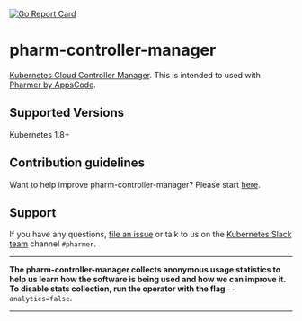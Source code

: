 [![Go Report Card](https://goreportcard.com/badge/github.com/appscode/pharm-controller-manager)](https://goreportcard.com/report/github.com/appscode/pharm-controller-manager)

# pharm-controller-manager
[Kubernetes Cloud Controller Manager](https://kubernetes.io/docs/tasks/administer-cluster/running-cloud-controller/). This is intended to used with [Pharmer by AppsCode](https://appscode.com/products/pharmer).

## Supported Versions
Kubernetes 1.8+

## Contribution guidelines
Want to help improve pharm-controller-manager? Please start [here](/CONTRIBUTING.md).

## Support
If you have any questions, [file an issue](https://github.com/appscode/pharmer/issues/new) or talk to us on the [Kubernetes Slack team](http://slack.kubernetes.io/) channel `#pharmer`.

---

**The pharm-controller-manager collects anonymous usage statistics to help us learn how the software is being used and how we can improve it. To disable stats collection, run the operator with the flag** `--analytics=false`.

---
